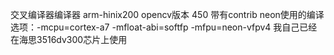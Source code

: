 交叉编译器编译器 arm-hinix200
opencv版本 450 带有contrib 
neon使用的编译选项：-mcpu=cortex-a7  -mfloat-abi=softfp  -mfpu=neon-vfpv4
我自己已经在海思3516dv300芯片上使用